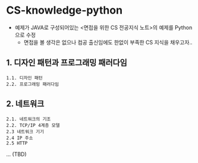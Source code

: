 # CS-knowledge-python

- 예제가 JAVA로 구성되어있는 <면접을 위한 CS 전공지식 노트>의 예제를 Python으로 수정
  - 면접을 볼 생각은 없으나 컴공 출신임에도 한없이 부족한 CS 지식을 채우고자..
 
## 1. 디자인 패턴과 프로그래밍 패러다임
    1.1. 디자인 패턴
    2.2. 프로그래밍 패러다임

## 2. 네트워크
    2.1. 네트워크의 기조
    2.2. TCP/IP 4계층 모델 
    2.3 네트워크 기기 
    2.4 IP 주소 
    2.5 HTTP 

... (TBD)
